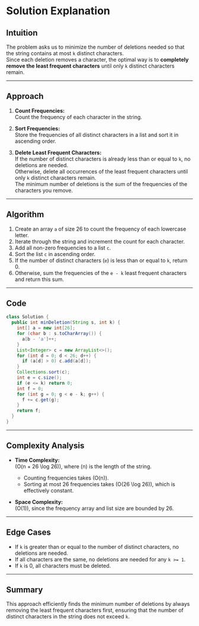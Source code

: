 
# Solution Explanation

## Intuition

The problem asks us to minimize the number of deletions needed so that the string contains at most `k` distinct characters.  
Since each deletion removes a character, the optimal way is to **completely remove the least frequent characters** until only `k` distinct characters remain.

---

## Approach

1. **Count Frequencies:**  
   Count the frequency of each character in the string.

2. **Sort Frequencies:**  
   Store the frequencies of all distinct characters in a list and sort it in ascending order.

3. **Delete Least Frequent Characters:**  
   If the number of distinct characters is already less than or equal to `k`, no deletions are needed.  
   Otherwise, delete all occurrences of the least frequent characters until only `k` distinct characters remain.  
   The minimum number of deletions is the sum of the frequencies of the characters you remove.

---

## Algorithm

1. Create an array `a` of size 26 to count the frequency of each lowercase letter.
2. Iterate through the string and increment the count for each character.
3. Add all non-zero frequencies to a list `c`.
4. Sort the list `c` in ascending order.
5. If the number of distinct characters (`e`) is less than or equal to `k`, return 0.
6. Otherwise, sum the frequencies of the `e - k` least frequent characters and return this sum.

---

## Code

```java
class Solution {
  public int minDeletion(String s, int k) {
    int[] a = new int[26];
    for (char b : s.toCharArray()) {
      a[b - 'a']++;
    }
    List<Integer> c = new ArrayList<>();
    for (int d = 0; d < 26; d++) {
      if (a[d] > 0) c.add(a[d]);
    }
    Collections.sort(c);
    int e = c.size();
    if (e <= k) return 0;
    int f = 0;
    for (int g = 0; g < e - k; g++) {
      f += c.get(g);
    }
    return f;
  }
}
```

---

## Complexity Analysis

- **Time Complexity:**  
  \(O(n + 26 \log 26)\), where \(n\) is the length of the string.  
  - Counting frequencies takes \(O(n)\).
  - Sorting at most 26 frequencies takes \(O(26 \log 26)\), which is effectively constant.

- **Space Complexity:**  
  \(O(1)\), since the frequency array and list size are bounded by 26.

---

## Edge Cases

- If `k` is greater than or equal to the number of distinct characters, no deletions are needed.
- If all characters are the same, no deletions are needed for any `k >= 1`.
- If `k` is 0, all characters must be deleted.

---

## Summary

This approach efficiently finds the minimum number of deletions by always removing the least frequent characters first, ensuring that the number of distinct characters in the string does not exceed `k`.
